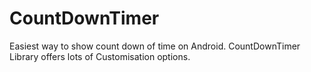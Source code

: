 # CountDownTimer
Easiest way to show count down of time on Android. CountDownTimer Library offers lots of Customisation options.
